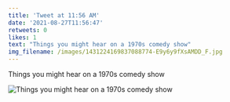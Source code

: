 ```yaml
---
title: 'Tweet at 11:56 AM'
date: '2021-08-27T11:56:47'
retweets: 0
likes: 1
text: "Things you might hear on a 1970s comedy show"
img_filename: /images/1431224169837088774-E9y6y9fXsAMDD_F.jpg
---
```

Things you might hear on a 1970s comedy show

![Things you might hear on a 1970s comedy show](/images/1431224169837088774-E9y6y9fXsAMDD_F.jpg "Things you might hear on a 1970s comedy show")